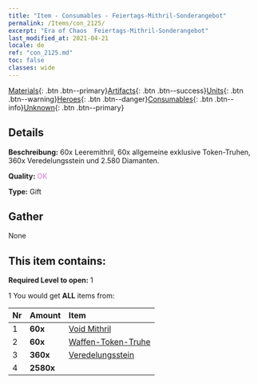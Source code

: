 ```yaml
---
title: "Item - Consumables - Feiertags-Mithril-Sonderangebot"
permalink: /Items/con_2125/
excerpt: "Era of Chaos  Feiertags-Mithril-Sonderangebot"
last_modified_at: 2021-04-21
locale: de
ref: "con_2125.md"
toc: false
classes: wide
---
```

 [Materials](/de/Items/){: .btn .btn--primary}[Artifacts](/de/Items/Artifacts/){: .btn .btn--success}[Units](/de/Items/Units/){: .btn .btn--warning}[Heroes](/de/Items/Heroes/){: .btn .btn--danger}[Consumables](/de/Items/Consumables/){: .btn .btn--info}[Unknown](/de/Items/Unknown/){: .btn .btn--primary}

## Details
 **Beschreibung:** 60x Leeremithril, 60x allgemeine exklusive Token-Truhen, 360x Veredelungsstein und 2.580 Diamanten.

 **Quality:** <span style="color: #DA70D6">OK</span>

 **Type:** Gift

## Gather

  None

## This item contains:

 **Required Level to open:** 1

 1 You would get **ALL** items  from:

  | Nr | Amount |     Item    |
  |:---|:-------|:------------|
  | 1 |  **60x** | [Void Mithril](/de/Items/con_817/) |  | 
  | 2 |  **60x** | [Waffen-Token-Truhe](/de/Items/con_1367/) |  | 
  | 3 |  **360x** | [Veredelungsstein](/de/Items/con_814/) |  | 
  | 4 |  **2580x** | <i class="fas fa-gem"/> |  | 
